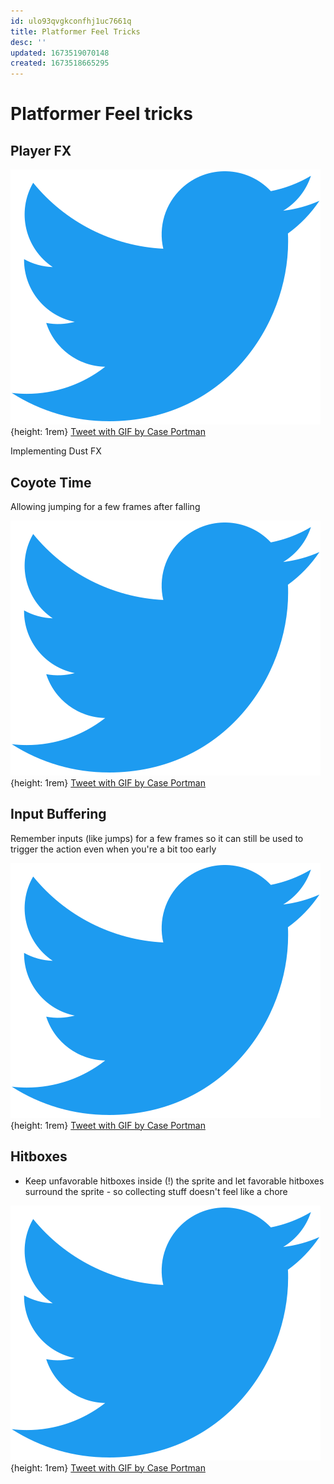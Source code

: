 ```yaml
---
id: ulo93qvgkconfhj1uc7661q
title: Platformer Feel Tricks
desc: ''
updated: 1673519070148
created: 1673518665295
---
```

# Platformer Feel tricks

## Player FX

![Twitter Icon](assets/twitter-icon.svg){height: 1rem} [Tweet with GIF by Case Portman](https://twitter.com/Case_Portman/status/1603514165238308866)

Implementing Dust FX

## Coyote Time

Allowing jumping for a few frames after falling

![Twitter Icon](assets/twitter-icon.svg){height: 1rem} [Tweet with GIF by Case Portman](https://twitter.com/Case_Portman/status/1613316769912946688)

## Input Buffering

Remember inputs (like jumps) for a few frames so it can still be used to trigger the action even when you're a bit too early


![Twitter Icon](assets/twitter-icon.svg){height: 1rem} [Tweet with GIF by Case Portman](https://twitter.com/Case_Portman/status/1610941144950611969)

## Hitboxes

- Keep unfavorable hitboxes inside (!) the sprite and let favorable hitboxes surround the sprite - so collecting stuff doesn't feel like a chore

![Twitter Icon](assets/twitter-icon.svg){height: 1rem} [Tweet with GIF by Case Portman](https://twitter.com/Case_Portman/status/1599762235156414464)

